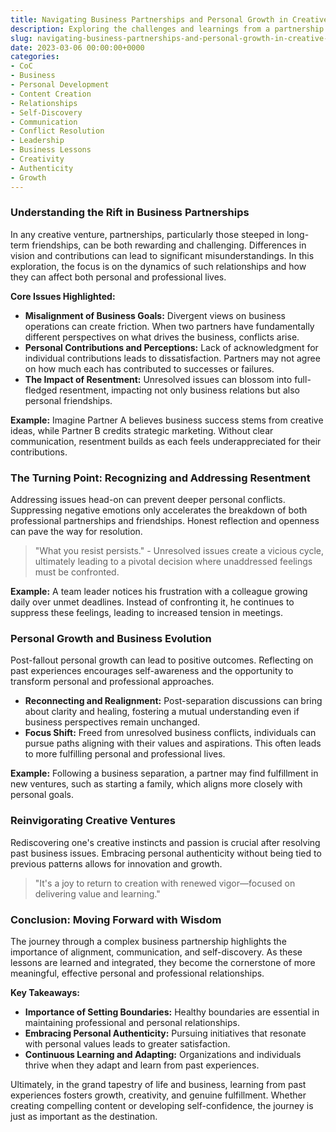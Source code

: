 ```yaml
---
title: Navigating Business Partnerships and Personal Growth in Creative Ventures
description: Exploring the challenges and learnings from a partnership fallout in a creative business, understanding personal growth, and the impact on content creation.
slug: navigating-business-partnerships-and-personal-growth-in-creative-ventures
date: 2023-03-06 00:00:00+0000
categories:
- CoC
- Business
- Personal Development
- Content Creation
- Relationships
- Self-Discovery
- Communication
- Conflict Resolution
- Leadership
- Business Lessons
- Creativity
- Authenticity
- Growth
---
```


### Understanding the Rift in Business Partnerships

In any creative venture, partnerships, particularly those steeped in long-term friendships, can be both rewarding and challenging. Differences in vision and contributions can lead to significant misunderstandings. In this exploration, the focus is on the dynamics of such relationships and how they can affect both personal and professional lives.

**Core Issues Highlighted:**

- **Misalignment of Business Goals:** Divergent views on business operations can create friction. When two partners have fundamentally different perspectives on what drives the business, conflicts arise.
- **Personal Contributions and Perceptions:** Lack of acknowledgment for individual contributions leads to dissatisfaction. Partners may not agree on how much each has contributed to successes or failures.
- **The Impact of Resentment:** Unresolved issues can blossom into full-fledged resentment, impacting not only business relations but also personal friendships.

**Example:** Imagine Partner A believes business success stems from creative ideas, while Partner B credits strategic marketing. Without clear communication, resentment builds as each feels underappreciated for their contributions.

### The Turning Point: Recognizing and Addressing Resentment

Addressing issues head-on can prevent deeper personal conflicts. Suppressing negative emotions only accelerates the breakdown of both professional partnerships and friendships. Honest reflection and openness can pave the way for resolution.

> "What you resist persists." - Unresolved issues create a vicious cycle, ultimately leading to a pivotal decision where unaddressed feelings must be confronted.

**Example:** A team leader notices his frustration with a colleague growing daily over unmet deadlines. Instead of confronting it, he continues to suppress these feelings, leading to increased tension in meetings.

### Personal Growth and Business Evolution

Post-fallout personal growth can lead to positive outcomes. Reflecting on past experiences encourages self-awareness and the opportunity to transform personal and professional approaches.

- **Reconnecting and Realignment:** Post-separation discussions can bring about clarity and healing, fostering a mutual understanding even if business perspectives remain unchanged.
- **Focus Shift:** Freed from unresolved business conflicts, individuals can pursue paths aligning with their values and aspirations. This often leads to more fulfilling personal and professional lives.

**Example:** Following a business separation, a partner may find fulfillment in new ventures, such as starting a family, which aligns more closely with personal goals.

### Reinvigorating Creative Ventures

Rediscovering one's creative instincts and passion is crucial after resolving past business issues. Embracing personal authenticity without being tied to previous patterns allows for innovation and growth.

> "It's a joy to return to creation with renewed vigor—focused on delivering value and learning."

### Conclusion: Moving Forward with Wisdom

The journey through a complex business partnership highlights the importance of alignment, communication, and self-discovery. As these lessons are learned and integrated, they become the cornerstone of more meaningful, effective personal and professional relationships.

**Key Takeaways:**

- **Importance of Setting Boundaries:** Healthy boundaries are essential in maintaining professional and personal relationships.
- **Embracing Personal Authenticity:** Pursuing initiatives that resonate with personal values leads to greater satisfaction.
- **Continuous Learning and Adapting:** Organizations and individuals thrive when they adapt and learn from past experiences.

Ultimately, in the grand tapestry of life and business, learning from past experiences fosters growth, creativity, and genuine fulfillment. Whether creating compelling content or developing self-confidence, the journey is just as important as the destination.
